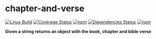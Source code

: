 # chapter-and-verse

[![Linux Build](https://img.shields.io/travis/danday74/chapter-and-verse/master.svg?label=linux)](https://travis-ci.org/danday74/chapter-and-verse)
[![Coverage Status](https://coveralls.io/repos/github/danday74/chapter-and-verse/badge.svg)](https://coveralls.io/github/danday74/chapter-and-verse)
[![npm](https://img.shields.io/npm/v/chapter-and-verse.svg)](https://www.npmjs.com/package/chapter-and-verse)
[![Dependencies Status](https://david-dm.org/danday74/chapter-and-verse/status.svg)](https://david-dm.org/danday74/chapter-and-verse)
[![npm](https://img.shields.io/npm/dm/chapter-and-verse.svg)](https://www.npmjs.com/package/chapter-and-verse)

**Given a string returns an object with the book, chapter and bible verse**

